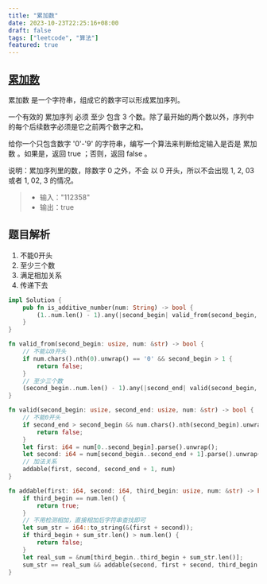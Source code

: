 ```yaml
---
title: "累加数"
date: 2023-10-23T22:25:16+08:00
draft: false
tags: ["leetcode", "算法"]
featured: true
---
```


## [累加数](https://leetcode.cn/problems/additive-number/)

累加数 是一个字符串，组成它的数字可以形成累加序列。

一个有效的 累加序列 必须 至少 包含 3 个数。除了最开始的两个数以外，序列中的每个后续数字必须是它之前两个数字之和。

给你一个只包含数字 '0'-'9' 的字符串，编写一个算法来判断给定输入是否是 累加数 。如果是，返回 true ；否则，返回 false 。

说明：累加序列里的数，除数字 0 之外，不会 以 0 开头，所以不会出现 1, 2, 03 或者 1, 02, 3 的情况。

>- 输入："112358"
>- 输出：true 

## 题目解析

1. 不能0开头
2. 至少三个数
3. 满足相加关系
4. 传递下去

```rust
impl Solution {
    pub fn is_additive_number(num: String) -> bool {
        (1..num.len() - 1).any(|second_begin| valid_from(second_begin, &num))
    }
}

fn valid_from(second_begin: usize, num: &str) -> bool {
    // 不能以0开头
    if num.chars().nth(0).unwrap() == '0' && second_begin > 1 {
        return false;
    }
    // 至少三个数
    (second_begin..num.len() - 1).any(|second_end| valid(second_begin, second_end, num))
}

fn valid(second_begin: usize, second_end: usize, num: &str) -> bool {
    // 不能0开头
    if second_end > second_begin && num.chars().nth(second_begin).unwrap() == '0' {
        return false;
    }
    let first: i64 = num[0..second_begin].parse().unwrap();
    let second: i64 = num[second_begin..second_end + 1].parse().unwrap();
    // 加法关系
    addable(first, second, second_end + 1, num)
}

fn addable(first: i64, second: i64, third_begin: usize, num: &str) -> bool {
    if third_begin == num.len() {
        return true;
    }
    // 不用检测相加，直接相加后字符串查找即可
    let sum_str = i64::to_string(&(first + second));
    if third_begin + sum_str.len() > num.len() {
        return false;
    }
    let real_sum = &num[third_begin..third_begin + sum_str.len()];
    sum_str == real_sum && addable(second, first + second, third_begin + sum_str.len(), num)
}

```
